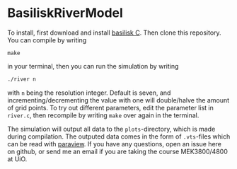 # BasiliskRiverModel
To install, first download and install [basilisk C](http://basilisk.fr/src/INSTALL). 
Then clone this repository. You can compile by writing 
```
make 
```
in your terminal, then you can run the simulation by writing
```bash
./river n
```
with ```n``` being the resolution integer. Default is seven, and incrementing/decrementing the value with one will double/halve the amount of grid points. To try out different parameters, edit the parameter list in ```river.c```, then recompile by writing ```make``` over again in the terminal. 

The simulation will output all data to the ```plots```-directory, which is made during compilation. The outputed data comes in the form of ```.vts```-files which can be read with [paraview](https://www.paraview.org/). If you have any questions, open an issue here on github, or send me an email if you are taking the course MEK3800/4800 at UiO. 